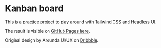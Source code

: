 # Kanban board

This is a practice project to play around with Tailwind CSS and Headless UI.

The result is visible on [GitHub Pages here](https://lukeska.github.io/kanban-board-v2/).

Original design by Arounda UI/UX on [Dribbble](https://dribbble.com/shots/22714777-TaskFlow-SaaS-Web-App).
